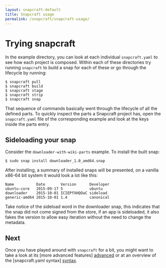 ```yaml
---
layout: snapcraft-default
title: Snapcraft usage
permalink: /snapcraft/snapcraft-usage/
---
```

# Trying snapcraft

In the example directory, you can look at each individual `snapcraft.yaml`
to see how each project is composed. Within each of these directories try
running `snapcraft` to build a snap for each of these or go through the
lifecycle by running:

	$ snapcraft pull
	$ snapcraft build
	$ snapcraft stage
	$ snapcraft strip
	$ snapcraft snap

That sequence of commands basically went through the lifecycle of all the
defined parts. To quickly inspect the parts a Snapcraft project has, open
the `snapcraft.yaml` file of the corresponding example and look at the keys
inside the parts entry.


## Sideloading your snap

Consider the `downloader-with-wiki-parts` example. To install the built snap:

	$ sudo snap install downloader_1.0_amd64.snap

After installing, a summary of installed snaps will be presented, on a vanilla
x86-64 bit system it would look a lot like this:

	Name          Date       Version      Developer
	ubuntu-core   2015-09-17 5            ubuntu
	downloader    2015-10-01 ICIEPfXHQOaC sideload
	generic-amd64 2015-10-01 1.4          canonical

Take notice of the sideload word in the downloader snap, this indicates that
the snap did not come signed from the store, if an app is sideloaded, it
also fakes the version to allow easy iteration without the need to change the
metadata.

## Next

Once you have played around with `snapcraft` for a bit, you might want to take
a look at its [more advanced features] [advanced] or at an overview of the
[snapcraft.yaml syntax] [syntax].


[advanced]: snapcraft-advanced-features.md
[syntax]: snapcraft-syntax.md